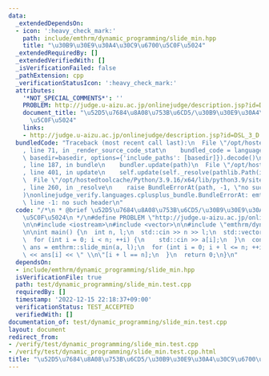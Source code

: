 ```yaml
---
data:
  _extendedDependsOn:
  - icon: ':heavy_check_mark:'
    path: include/emthrm/dynamic_programming/slide_min.hpp
    title: "\u30B9\u30E9\u30A4\u30C9\u6700\u5C0F\u5024"
  _extendedRequiredBy: []
  _extendedVerifiedWith: []
  _isVerificationFailed: false
  _pathExtension: cpp
  _verificationStatusIcon: ':heavy_check_mark:'
  attributes:
    '*NOT_SPECIAL_COMMENTS*': ''
    PROBLEM: http://judge.u-aizu.ac.jp/onlinejudge/description.jsp?id=DSL_3_D
    document_title: "\u52D5\u7684\u8A08\u753B\u6CD5/\u30B9\u30E9\u30A4\u30C9\u6700\
      \u5C0F\u5024"
    links:
    - http://judge.u-aizu.ac.jp/onlinejudge/description.jsp?id=DSL_3_D
  bundledCode: "Traceback (most recent call last):\n  File \"/opt/hostedtoolcache/Python/3.9.16/x64/lib/python3.9/site-packages/onlinejudge_verify/documentation/build.py\"\
    , line 71, in _render_source_code_stat\n    bundled_code = language.bundle(stat.path,\
    \ basedir=basedir, options={'include_paths': [basedir]}).decode()\n  File \"/opt/hostedtoolcache/Python/3.9.16/x64/lib/python3.9/site-packages/onlinejudge_verify/languages/cplusplus.py\"\
    , line 187, in bundle\n    bundler.update(path)\n  File \"/opt/hostedtoolcache/Python/3.9.16/x64/lib/python3.9/site-packages/onlinejudge_verify/languages/cplusplus_bundle.py\"\
    , line 401, in update\n    self.update(self._resolve(pathlib.Path(included), included_from=path))\n\
    \  File \"/opt/hostedtoolcache/Python/3.9.16/x64/lib/python3.9/site-packages/onlinejudge_verify/languages/cplusplus_bundle.py\"\
    , line 260, in _resolve\n    raise BundleErrorAt(path, -1, \"no such header\"\
    )\nonlinejudge_verify.languages.cplusplus_bundle.BundleErrorAt: emthrm/dynamic_programming/slide_min.hpp:\
    \ line -1: no such header\n"
  code: "/*\n * @brief \u52D5\u7684\u8A08\u753B\u6CD5/\u30B9\u30E9\u30A4\u30C9\u6700\
    \u5C0F\u5024\n */\n#define PROBLEM \"http://judge.u-aizu.ac.jp/onlinejudge/description.jsp?id=DSL_3_D\"\
    \n\n#include <iostream>\n#include <vector>\n\n#include \"emthrm/dynamic_programming/slide_min.hpp\"\
    \n\nint main() {\n  int n, l;\n  std::cin >> n >> l;\n  std::vector<int> a(n);\n\
    \  for (int i = 0; i < n; ++i) {\n    std::cin >> a[i];\n  }\n  const std::vector<int>\
    \ ans = emthrm::slide_min(a, l);\n  for (int i = 0; i + l <= n; ++i) {\n    std::cout\
    \ << ans[i] << \" \\n\"[i + l == n];\n  }\n  return 0;\n}\n"
  dependsOn:
  - include/emthrm/dynamic_programming/slide_min.hpp
  isVerificationFile: true
  path: test/dynamic_programming/slide_min.test.cpp
  requiredBy: []
  timestamp: '2022-12-15 22:18:37+09:00'
  verificationStatus: TEST_ACCEPTED
  verifiedWith: []
documentation_of: test/dynamic_programming/slide_min.test.cpp
layout: document
redirect_from:
- /verify/test/dynamic_programming/slide_min.test.cpp
- /verify/test/dynamic_programming/slide_min.test.cpp.html
title: "\u52D5\u7684\u8A08\u753B\u6CD5/\u30B9\u30E9\u30A4\u30C9\u6700\u5C0F\u5024"
---
```

